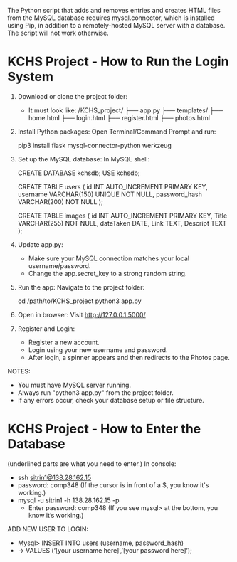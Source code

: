The Python script that adds and removes entries and creates HTML files from the MySQL database requires mysql.connector, which is installed using Pip, in addition to a remotely-hosted MySQL server with a database. The script will not work otherwise.


KCHS Project - How to Run the Login System
===========================================

1. Download or clone the project folder:
   - It must look like:
     /KCHS_project/
     ├── app.py
     ├── templates/
         ├── home.html
         ├── login.html
         ├── register.html
         ├── photos.html

2. Install Python packages:
   Open Terminal/Command Prompt and run:

   pip3 install flask mysql-connector-python werkzeug

3. Set up the MySQL database:
   In MySQL shell:

   CREATE DATABASE kchsdb;
   USE kchsdb;

   CREATE TABLE users (
       id INT AUTO_INCREMENT PRIMARY KEY,
       username VARCHAR(150) UNIQUE NOT NULL,
       password_hash VARCHAR(200) NOT NULL
   );

   CREATE TABLE images (
       id INT AUTO_INCREMENT PRIMARY KEY,
       Title VARCHAR(255) NOT NULL,
       dateTaken DATE,
       Link TEXT,
       Descript TEXT
   );

4. Update app.py:
   - Make sure your MySQL connection matches your local username/password.
   - Change the app.secret_key to a strong random string.

5. Run the app:
   Navigate to the project folder:

   cd /path/to/KCHS_project
   python3 app.py

6. Open in browser:
   Visit http://127.0.0.1:5000/

7. Register and Login:
   - Register a new account.
   - Login using your new username and password.
   - After login, a spinner appears and then redirects to the Photos page.

NOTES:
- You must have MySQL server running.
- Always run "python3 app.py" from the project folder.
- If any errors occur, check your database setup or file structure.

KCHS Project - How to Enter the Database
===========================================
(underlined parts are what you need to enter.)
In console:
- ssh sitrin1@138.28.162.15
- password: comp348
      (If the cursor is in front of a $, you know it's working.)
- mysql -u sitrin1 -h 138.28.162.15 -p
    - Enter password: comp348
         (If you see mysql> at the bottom, you know it’s working.)

ADD NEW USER TO LOGIN:
- Mysql> INSERT INTO users (username, password_hash)
- 	-> VALUES (‘[your username here]’,’[your password here]’);
